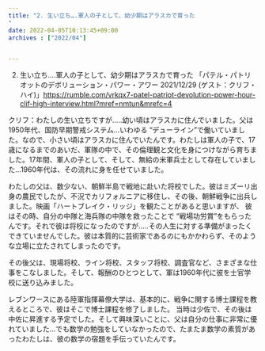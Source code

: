 ```yaml
---
title: "2. 生い立ち….軍人の子として、幼少期はアラスカで育った
"
date: 2022-04-05T10:13:45+09:00
archives : ["2022/04"]


---
```


2. 生い立ち….軍人の子として、幼少期はアラスカで育った
「パテル・パトリオットのデボリューション・パワー・アワー 2021/12/29 (ゲスト：クリフ・ハイ)」https://rumble.com/vrkqx7-patel-patriot-devolution-power-hour-clif-high-interview.html?mref=nmtun&mrefc=4


クリフ：わたしの生い立ちですが…..幼い頃はアラスカに住んでいました。父は1950年代、国防早期警戒システム…いわゆる “デューライン”で働いていました。なので、小さい頃はアラスカに住んでいたんです。わたしは軍人の子で、17歳になるまでのあいだ、軍隊の中で、その倫理観と文化を身につけながら育ちました。17年間、軍人の子として、そして、無給の米軍兵士として存在していました…1960年代は、その流れに身を任せていました。

わたしの父は、数少ない、朝鮮半島で戦地に赴いた将校でした。彼はミズーリ出身の農民でしたが、不況でカリフォルニアに移住し、その後、朝鮮戦争に出兵しました。映画「ハートブレイク・リッジ」を観たことがあると思いますが、 彼はその時、自分の中隊と海兵隊の中隊を救ったことで “戦場功労賞”をもらったんです。それで彼は将校になったのですが…..その人生に対する準備がまったくできていませんでした。彼は本質的に芸術家であるのにもかかわらず、そのような立場に立たされてしまったのです。

その後父は、現場将校、ライン将校、スタッフ将校、調査官など、さまざまな仕事をこなしました。そして、報酬のひとつとして、軍は1960年代に彼を士官学校に送り込みました。

レブンワースにある陸軍指揮幕僚大学は、基本的に、戦争に関する博士課程を教えるところで、彼はそこで博士課程を修了しました。
当時は少佐で、その後は中佐に昇進する予定でした。そして興味深いことに、父は自分の仕事に非常に優れていました…でも数学の勉強をしていなかったので、たまたま数学の素質があったわたしは、彼の数学の宿題を手伝っていたんです。
